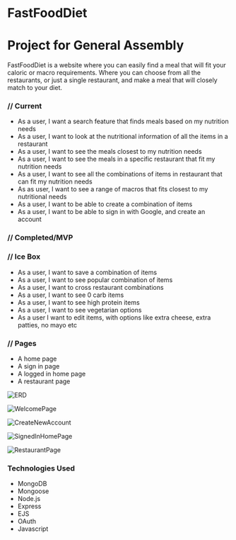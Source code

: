 # FastFoodDiet
# Project for General Assembly

FastFoodDiet is a website where you can easily find a meal that will fit your caloric or macro requirements. Where you can choose from all the restaurants, or just a single restaurant, and make a meal that will closely match to your diet.

### // Current
* As a user, I want a search feature that finds meals based on my nutrition needs
* As a user, I want to look at the nutritional information of all the items in a restaurant
* As a user, I want to see the meals closest to my nutrition needs
* As a user, I want to see the meals in a specific restaurant that fit my nutrition needs
* As a user, I want to see all the combinations of items in restaurant that can fit my nutrition needs
* As as user, I want to see a range of macros that fits closest to my nutritional needs
* As a user, I want to be able to create a combination of items
* As a user, I want to be able to sign in with Google, and create an account



### // Completed/MVP

### // Ice Box

* As a user, I want to save a combination of items
* As a user, I want to see popular combination of items
* As a user, I want to cross restaurant combinations
* As a user, I want to see 0 carb items
* As a user,  I want to see high protein items
* As a user, I want to see vegetarian options
* As a user I want to edit items, with options like extra cheese, extra patties, no mayo etc


### // Pages

* A home page
* A sign in page
* A logged in home page
* A restaurant page

![ERD](https://github.com/WahidSiddiqi/FastFoodDiet/assets/12146715/0c5f192f-fd48-4ce0-beb3-a38ce05b2a9d)


![WelcomePage](https://github.com/WahidSiddiqi/FastFoodDiet/assets/12146715/16a0460d-fd2d-48ed-aecb-d3534092c47d)


![CreateNewAccount](https://github.com/WahidSiddiqi/FastFoodDiet/assets/12146715/af537de3-ccb4-47a8-a572-8b79a671db5e)


![SignedInHomePage](https://github.com/WahidSiddiqi/FastFoodDiet/assets/12146715/8ebc0809-92d5-418e-9ffb-aff32868c608)


![RestaurantPage](https://github.com/WahidSiddiqi/FastFoodDiet/assets/12146715/eabd2412-cbd3-4ba3-9ea5-1efd19a8a7d7)

### Technologies Used

* MongoDB
* Mongoose
* Node.js
* Express
* EJS
* OAuth
* Javascript

